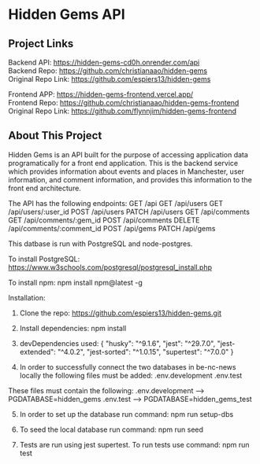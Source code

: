 # Hidden Gems API

## Project Links

Backend API: https://hidden-gems-cd0h.onrender.com/api <br>
Backend Repo: https://github.com/christianaao/hidden-gems <br>
Original Repo Link: https://github.com/espiers13/hidden-gems <br>

Frontend APP: https://hidden-gems-frontend.vercel.app/ <br>
Frontend Repo: https://github.com/christianaao/hidden-gems-frontend <br>
Original Repo Link: https://github.com/flynnjim/hidden-gems-frontend <br>

## About This Project

Hidden Gems is an API built for the purpose of accessing application data programatically for a front end application.
This is the backend service which provides information about events and places in Manchester, user information, and comment information, and provides this information to the front end architecture.

The API has the following endpoints:
GET /api
GET /api/users
GET /api/users/:user_id
POST /api/users
PATCH /api/users
GET /api/comments
GET /api/comments/:gem_id
POST /api/comments
DELETE /api/comments/:comment_id
POST /api/gems
PATCH /api/gems

This datbase is run with PostgreSQL and node-postgres.

To install PostgreSQL: https://www.w3schools.com/postgresql/postgresql_install.php

To install npm:
npm install npm@latest -g

Installation:

1. Clone the repo:
   https://github.com/espiers13/hidden-gems.git

2. Install dependencies:
   npm install

3. devDependencies used:
   {
   "husky": "^9.1.6",
   "jest": "^29.7.0",
   "jest-extended": "^4.0.2",
   "jest-sorted": "^1.0.15",
   "supertest": "^7.0.0"
   }

4. In order to successfully connect the two databases in be-nc-news locally the following files must be added:
   .env.development
   .env.test

These files must contain the following:
.env.development --> PGDATABASE=hidden_gems
.env.test --> PGDATABASE=hidden_gems_test

5. In order to set up the database run command:
   npm run setup-dbs

6. To seed the local database run command:
   npm run seed

7. Tests are run using jest supertest. To run tests use command:
   npm run test
